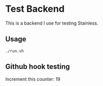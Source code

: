 # Test Backend

This is a backend I use for testing Stainless.

## Usage

```
./run.sh
```

## Github hook testing

Increment this counter: 19

